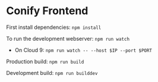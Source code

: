 Conify Frontend
===============

First install dependencies: ```npm install```


To run the development webserver: ```npm run watch```
- On Cloud 9: ```npm run watch -- --host $IP --port $PORT```

Production build: ```npm run build```

Development build: ```npm run builddev```